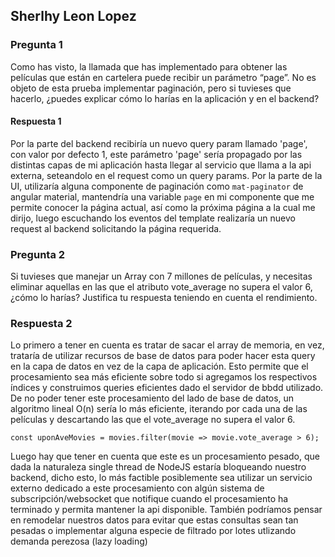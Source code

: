 ## Sherlhy Leon Lopez


### Pregunta 1 
Como has visto, la llamada que has implementado para obtener las
películas que están en cartelera puede recibir un parámetro “page”. No es
objeto de esta prueba implementar paginación, pero si tuvieses que
hacerlo, ¿puedes explicar cómo lo harías en la aplicación y en el backend?

#### Respuesta 1
Por la parte del backend recibiría un nuevo query param llamado 'page', con valor por defecto 1, este parámetro 'page' sería propagado por las distintas capas de mi aplicación hasta llegar al servicio que llama a la api externa, seteandolo en el request como un query params. 
Por la parte de la UI, utilizaría alguna componente de paginación como `mat-paginator` de angular material, mantendría una variable `page` en mi componente que me permite conocer la página actual, así como la próxima página a la cual me dirijo, luego escuchando los eventos del template realizaría un nuevo request al backend solicitando la página requerida.

### Pregunta 2
Si tuvieses que manejar un Array con 7 millones de películas, y necesitas
eliminar aquellas en las que el atributo vote_average no supera el valor 6,
¿cómo lo harías? Justifica tu respuesta teniendo en cuenta el rendimiento.

### Respuesta 2
Lo primero a tener en cuenta es tratar de sacar el array de memoria, en vez, trataría de utilizar recursos de base de datos para poder hacer esta query en la capa de datos en  vez de la capa de aplicación. Esto permite que el procesamiento sea más eficiente sobre todo si agregamos los respectivos índices y construimos queries eficientes dado el servidor de bbdd utilizado. 
De no poder tener este procesamiento del lado de base de datos, un algoritmo lineal O(n) sería lo más eficiente, iterando por cada una de las películas y descartando las que el vote_average no supera el valor 6.

```
const uponAveMovies = movies.filter(movie => movie.vote_average > 6);
```

Luego hay que tener en cuenta que este es un procesamiento pesado, que dada la naturaleza single thread de NodeJS estaría bloqueando nuestro backend, dicho esto, lo más factible posiblemente sea utilizar un servicio externo dedicado a este procesamiento con algún sistema de subscripción/websocket que notifique cuando el procesamiento ha terminado y permita mantener la api disponible. También podríamos pensar en remodelar nuestros datos para evitar que estas consultas sean tan pesadas o implementar alguna especie de filtrado por lotes utlizando demanda perezosa (lazy loading)